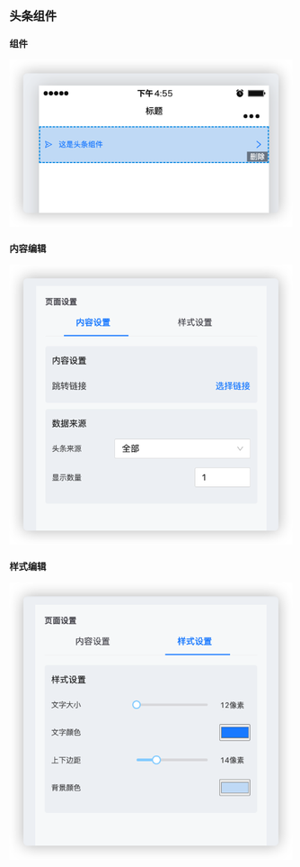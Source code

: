 ## 头条组件

### 组件
![组件](./images/content.png)
### 内容编辑
![内容编辑](./images/editor-content.png)
### 样式编辑
![样式编辑](./images/editor-style.png)